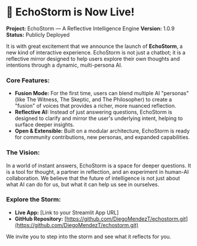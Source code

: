 # 🚀 EchoStorm is Now Live!

**Project:** EchoStorm — A Reflective Intelligence Engine
**Version:** 1.0.9
**Status:** Publicly Deployed

It is with great excitement that we announce the launch of **EchoStorm**, a new kind of interactive experience. EchoStorm is not just a chatbot; it is a reflective mirror designed to help users explore their own thoughts and intentions through a dynamic, multi-persona AI.

### Core Features:

*   **Fusion Mode:** For the first time, users can blend multiple AI "personas" (like The Witness, The Skeptic, and The Philosopher) to create a "fusion" of voices that provides a richer, more nuanced reflection.
*   **Reflective AI:** Instead of just answering questions, EchoStorm is designed to clarify and mirror the user's underlying intent, helping to surface deeper insights.
*   **Open & Extensible:** Built on a modular architecture, EchoStorm is ready for community contributions, new personas, and expanded capabilities.

### The Vision:

In a world of instant answers, EchoStorm is a space for deeper questions. It is a tool for thought, a partner in reflection, and an experiment in human-AI collaboration. We believe that the future of intelligence is not just about what AI can do for us, but what it can help us see in ourselves.

### Explore the Storm:

*   **Live App:** [Link to your Streamlit App URL]
*   **GitHub Repository:** [https://github.com/DiegoMendezT/echostorm.git](https://github.com/DiegoMendezT/echostorm.git)

We invite you to step into the storm and see what it reflects for you.


